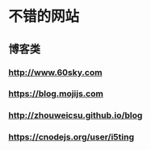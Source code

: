 
# 不错的网站 #
 ## 博客类 ##
 
   ### http://www.60sky.com ###
   ### https://blog.mojijs.com ###
   ### http://zhouweicsu.github.io/blog ###
   ### https://cnodejs.org/user/i5ting ###
    
